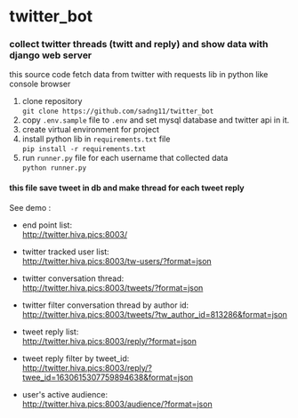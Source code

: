 # twitter_bot
### collect twitter threads (twitt and reply) and show data with django web server  

this source code fetch data from twitter with requests lib in python like console browser
1. clone repository  
`git clone https://github.com/sadng11/twitter_bot`
2. copy `.env.sample`  file to `.env` and set mysql database and twitter api in it.
3. create virtual environment for project
4. install python lib in `requirements.txt` file  
`pip install -r requirements.txt`
5. run `runner.py` file for each username that collected data  
`python runner.py`


#### this file save tweet in db and make thread for each tweet reply


See demo :

- end point list:  
http://twitter.hiva.pics:8003/

- twitter tracked user list:  
http://twitter.hiva.pics:8003/tw-users/?format=json

- twitter conversation thread:  
http://twitter.hiva.pics:8003/tweets/?format=json

- twitter filter conversation thread by author id:  
http://twitter.hiva.pics:8003/tweets/?tw_author_id=813286&format=json

- tweet reply list:  
http://twitter.hiva.pics:8003/reply/?format=json

- tweet reply filter by tweet_id:  
http://twitter.hiva.pics:8003/reply/?twee_id=1630615307759894638&format=json

- user's active audience:  
http://twitter.hiva.pics:8003/audience/?format=json
